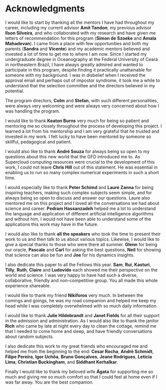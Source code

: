 # Acknowledgments

I would like to start by thanking all the mentors I have had throughout my career, including my current advisor **Amit Tandon**, my previous advisor **Ilson Silveira**, and who collaborated with my research and have given me letters of recommendation for this program (**Simon de Szoeke** and **Amala Mahadevan**). I came from a place with few opportunities and both my parents (**Sandra** and **Vicente**) and my academic mentors believed and invested a lot of time to get me to where I am now. Since I started my undergraduate degree in Oceanography at the Federal University of Ceará in northeastern Brazil, I have always greatly admired and wanted to participate in this program, despite finding it practically unattainable for someone with my background. I was in disbelief when I received the approval email and perhaps out of impostor syndrome, it took me a while to understand that the selection committee and the directors believed in my potential.

The program directors, **Colm** and **Stefan**, with such different personalities, were always very welcoming and were always very concerned about how I was handling the program.

I would like to thank **Keaton Burns** very much for being so patient and mentoring me so closely throughout the process of developing this project. I learned a lot from his mentorship and I am very grateful that he trusted and invested in my work. I felt lucky to have been mentored by someone so skillful, pedagogical and patient.

I would also like to thank **André Souza** for always being so open to my questions about this new world that the GFD introduced me to.
As Supercloud computing resources were crucial to the development of this work, I could not leave **Chris Hill** out of this statement. He was essential in enabling us to run so many complex numerical experiments in such a short time.

I would especially like to thank **Peter Schimd** and **Laure Zanna** for being inspiring teachers, making such complex subjects seem simple, and for always being so open to discuss and answer our questions. Laure also mentored me on this project and I loved all the conversations we had about science and career. **Pedram Hassanzadeh** helped me a lot to understand the language and application of different artificial intelligence algorithms and without him, I would not have been able to understand some of the applications this work may have in the future.

I would also like to thank **all the speakers** who took the time to present their work to us and then talk to us about various topics.
Likewise, I would like to give a special thanks to those who were there all summer. **Glenn** for being our oracle, **Pascale** and **Carl** for asking the best questions, **Neil** for showing that science can also be fun and **Joe** for his dynamics insights.

I also dedicate this paper to all the Fellows this year. **Sam**, **Rui**, **Kasturi**, **Tilly**, **Ruth**, **Claire** and **Ludovido** each showed me their perspective on the world and science. I was very happy to have had such a diverse, collaborative, friendly and non-competitive group. You all made this whole experience shareable.

I would like to thank my friend **Nikiforos** very much. In between the comings and goings, he was my road companion and helped me keep my head while I was completely overwhelmed with so much daily information.

I would like to thank **Julie Hildebrandt** and **Janet Fields** for all their support in the admission and administration. As I would also like to thank the janitor **Rich** who came by late at night every day to clean the cottage, remind me that I needed to come home and sleep, and have friendly conversations about random subjects.

I also dedicate this work to my great friends who encouraged me and helped me from the beginning to the end: **Cesar Rocha**, **André Schmidt**, **Filipe Pereira**, **Igor Uchôa**, **Bruno Gonçalves**, **Jeane Rodrigues**, **Letícia Lima**, **Christian Buckingham**, and **Siddhant Kerhalkar**.

Finally I would like to thank my beloved wife **Ágata** for supporting me so much and giving me so much comfort so that I could feel at home even if I was far away. You are the best companion.
